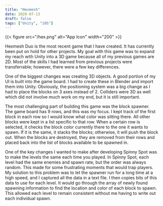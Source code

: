 ```yaml
---
title: "Hexmesh"
date: 2020-07-13
draft: false
tags: ["Unity", "iOS"]
---
```


{{< figure src="/hex.png" alt="App Icon" width="200" >}}

Hexmesh Duo is the most recent game that I have created. It has currently been put on hold for other projects. My goal with this game was to expand my reach with Unity into a 3D game because all of my previous games are 2D. Most of the skills I had learned from previous projects were transferrable; however, there were a few key differences.

One of the biggest changes was creating 3D objects. A good portion of my UI is built into the game board. I had to create these in Blender and import them into Unity. Obviously, the positioning system was a big change as I had to place the blocks on 3 axes instead of 2. Colliders were 3D as well which did not involve much work on my end, but it is still important.

The most challenging part of building this game was the block spawner. The game board has 9 rows, and this was my focus. I kept track of the first block in each row so I would know what color was sitting there. All other blocks were kept in a list specific to that row. When a certain row is selected, it checks the block color currently there to the one it wants to spawn. If it is the same, it stacks the blocks; otherwise, it will push the block out. When the blocks are destroyed, they are removed from their rows and placed back into the list of blocks available to be spawned in.

One of the key changes I wanted to make after developing Spinny Spot was to make the levels the same each time you played. In Spinny Spot, each level had the same enemies and spawn rate, but the order was always random. This made for some frustrating moments that would trap players. My solution to this problem was to let the spawner run for a long time at a high speed, and I captured all the data in a text file. I then copies bits of this data to use for each level. It would go through the array of newly found spawning information to find the location and color of each block to spawn. This allowed each level to remain consistent without me having to write out each individual spawn.
